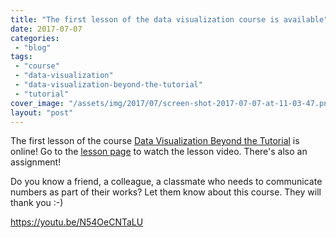 ```yaml
---
title: "The first lesson of the data visualization course is available"
date: 2017-07-07
categories: 
 - "blog"
tags: 
 - "course"
 - "data-visualization"
 - "data-visualization-beyond-the-tutorial"
 - "tutorial"
cover_image: "/assets/img/2017/07/screen-shot-2017-07-07-at-11-03-47.png"
layout: "post"
---
```


The first lesson of the course [Data Visualization Beyond the Tutorial](https://gorelik.net/course/) is online! Go to the [lesson page](https://gorelik.net/course/data-visualization-what-why-and-how/) to watch the lesson video. There's also an assignment!

Do you know a friend, a colleague, a classmate who needs to communicate numbers as part of their works? Let them know about this course. They will thank you :-)

 

<https://youtu.be/N54OeCNTaLU>
